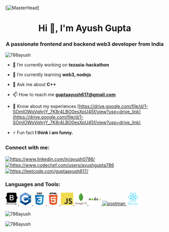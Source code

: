[![MasterHead](https://mir-s3-cdn-cf.behance.net/project_modules/1400/79731568097599.5b50bca477735.jpg)]
<h1 align="center">Hi 👋, I'm Ayush Gupta</h1>
<h3 align="center">A passionate frontend and backend web3 developer from India</h3>

<p align="left"> <img src="https://media.tenor.com/flflC6GFzO8AAAAd/sultan-alrefaei-programmer.gif" alt="786ayush" /> </p>

- 🔭 I’m currently working on **tezasia-hackathon**

- 🌱 I’m currently learning **web3, nodejs**

- 💬 Ask me about **C++**

- 📫 How to reach me **guptaayush617@gmail.com**

- 📄 Know about my experiences [https://drive.google.com/file/d/1-SOmlOWqVqhrjY_7K8r4LBO0esXpU45f/view?usp=drive_link](https://drive.google.com/file/d/1-SOmlOWqVqhrjY_7K8r4LBO0esXpU45f/view?usp=drive_link)

- ⚡ Fun fact **I think i am funny.**

<h3 align="left">Connect with me:</h3>
<p align="left">
<a href="https://linkedin.com/in/https://www.linkedin.com/in/ayush0786/" target="blank"><img align="center" src="https://raw.githubusercontent.com/rahuldkjain/github-profile-readme-generator/master/src/images/icons/Social/linked-in-alt.svg" alt="https://www.linkedin.com/in/ayush0786/" height="30" width="40" /></a>
<a href="https://www.codechef.com/users/https://www.codechef.com/users/ayushgupta786" target="blank"><img align="center" src="https://cdn.jsdelivr.net/npm/simple-icons@3.1.0/icons/codechef.svg" alt="https://www.codechef.com/users/ayushgupta786" height="30" width="40" /></a>
<a href="https://www.leetcode.com/https://leetcode.com/guptaayush617/" target="blank"><img align="center" src="https://raw.githubusercontent.com/rahuldkjain/github-profile-readme-generator/master/src/images/icons/Social/leet-code.svg" alt="https://leetcode.com/guptaayush617/" height="30" width="40" /></a>
</p>

<h3 align="left">Languages and Tools:</h3>
<p align="left"> <a href="https://getbootstrap.com" target="_blank" rel="noreferrer"> <img src="https://raw.githubusercontent.com/devicons/devicon/master/icons/bootstrap/bootstrap-plain-wordmark.svg" alt="bootstrap" width="40" height="40"/> </a> <a href="https://www.w3schools.com/cpp/" target="_blank" rel="noreferrer"> <img src="https://raw.githubusercontent.com/devicons/devicon/master/icons/cplusplus/cplusplus-original.svg" alt="cplusplus" width="40" height="40"/> </a> <a href="https://www.w3schools.com/css/" target="_blank" rel="noreferrer"> <img src="https://raw.githubusercontent.com/devicons/devicon/master/icons/css3/css3-original-wordmark.svg" alt="css3" width="40" height="40"/> </a> <a href="https://www.w3.org/html/" target="_blank" rel="noreferrer"> <img src="https://raw.githubusercontent.com/devicons/devicon/master/icons/html5/html5-original-wordmark.svg" alt="html5" width="40" height="40"/> </a> <a href="https://developer.mozilla.org/en-US/docs/Web/JavaScript" target="_blank" rel="noreferrer"> <img src="https://raw.githubusercontent.com/devicons/devicon/master/icons/javascript/javascript-original.svg" alt="javascript" width="40" height="40"/> </a> <a href="https://www.mongodb.com/" target="_blank" rel="noreferrer"> <img src="https://raw.githubusercontent.com/devicons/devicon/master/icons/mongodb/mongodb-original-wordmark.svg" alt="mongodb" width="40" height="40"/> </a> <a href="https://nodejs.org" target="_blank" rel="noreferrer"> <img src="https://raw.githubusercontent.com/devicons/devicon/master/icons/nodejs/nodejs-original-wordmark.svg" alt="nodejs" width="40" height="40"/> </a> <a href="https://postman.com" target="_blank" rel="noreferrer"> <img src="https://www.vectorlogo.zone/logos/getpostman/getpostman-icon.svg" alt="postman" width="40" height="40"/> </a> <a href="https://reactjs.org/" target="_blank" rel="noreferrer"> <img src="https://raw.githubusercontent.com/devicons/devicon/master/icons/react/react-original-wordmark.svg" alt="react" width="40" height="40"/> </a> </p>

<p><img align="center" src="https://github-readme-stats.vercel.app/api/top-langs?username=786ayush&show_icons=true&locale=en&layout=compact" alt="786ayush" /></p>

<p><img align="center" src="https://github-readme-streak-stats.herokuapp.com/?user=786ayush&" alt="786ayush" /></p>

